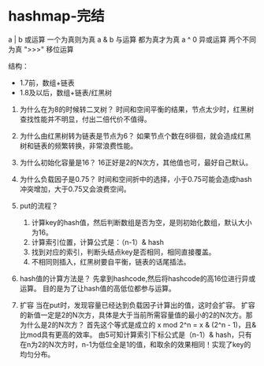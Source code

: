 # hashmap-完结

a | b 或运算    一个为真则为真
a & b 与运算    都为真才为真
a ^ 0 异或运算   两个不同为真
">>>" 移位运算

结构：
- 1.7前，数组+链表
- 1.8及以后，数组+链表/红黑树

1. 为什么在为8的时候转二叉树？
时间和空间平衡的结果，节点太少时，红黑树查找性能并不明显，付出二倍代价不值得。
    
2. 为什么由红黑树转为链表是节点为6？
如果节点个数在8徘徊，就会造成红黑树和链表的频繁转换，非常浪费性能。

3. 为什么初始化容量是16？
16正好是2的N次方，其他值也可，最好自己默认。

4. 为什么负载因子是0.75？
时间和空间折中的选择，小于0.75可能会造成hash冲突增加，大于0.75又会浪费空间。

5. put的流程？
    1. 计算key的hash值，然后判断数组是否为空，是则初始化数组，默认大小为16。
    2. 计算索引位置，计算公式是：（n-1）& hash
    3. 找到对应的索引，判断头结点key是否相同，相同直接覆盖。
    4. 不相同则插入，红黑树要自平衡，链表的话尾插法。
    
6. hash值的计算方法是？
先拿到hashcode,然后将hashcode的高16位进行异或运算。
目的是为了让hash值的高低位都参与运算。

7. 扩容
当在put时，发现容量已经达到负载因子计算出的值，这时会扩容。
扩容的新值一定是2的N次方，具体是大于当前所需容量值的最小的2的N次方。那为什么是2的N次方？
首先这个等式是成立的  x mod 2^n = x & (2^n - 1)，且&比mod具有更高的效率。
由5可知计算索引下标公式是（n-1）& hash，只有在n为2的N次方时，n-1为低位全是1的值，和取余的效果相同！实现了key的均匀分布。
